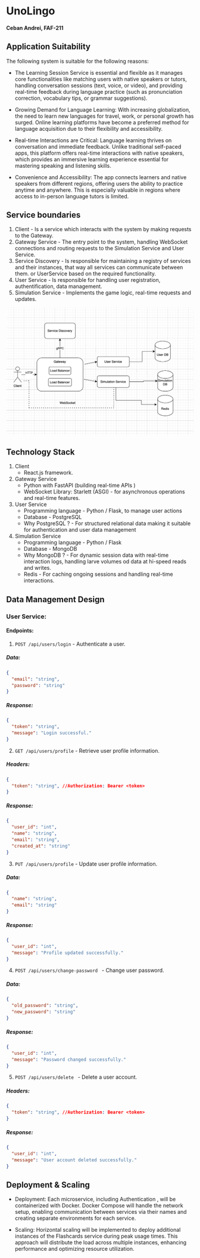 # UnoLingo

#### Ceban Andrei, FAF-211

## Application Suitability
The following system is suitable for the following reasons:

* The Learning Session Service is essential and flexible as it manages core functionalities like matching users with native speakers or tutors, handling conversation sessions (text, voice, or video), and providing real-time feedback during language practice (such as pronunciation correction, vocabulary tips, or grammar suggestions).

* Growing Demand for Language Learning: With increasing globalization, the need to learn new languages for travel, work, or personal growth has surged. Online learning platforms have become a preferred method for language acquisition due to their flexibility and accessibility.

* Real-time Interactions are Critical: Language learning thrives on conversation and immediate feedback. Unlike traditional self-paced apps, this platform offers real-time interactions with native speakers, which provides an immersive learning experience essential for mastering speaking and listening skills.

* Convenience and Accessibility: The app connects learners and native speakers from different regions, offering users the ability to practice anytime and anywhere. This is especially valuable in regions where access to in-person language tutors is limited.

## Service boundaries

1. Client - Is a service which interacts with the system by making requests to the Gateway.
2. Gateway Service - The entry point to the system, handling WebSocket connections and routing requests to the Simulation Service and User Service.
3. Service Discovery - Is responsible for maintaining a registry of services and their instances, that way all services can communicate between them.
   or UserService based on the required functionality.
4. User Service - Is responsible for handling user registration, authentification, data management.
5. Simulation Service - Implements the game logic, real-time requests and updates.

![image](assets/sv_bnd.png)

## Technology Stack

1. Client
    * React.js framework.
2. Gateway Service
    * Python with FastAPI (building real-time APIs )
    * WebSocket Library: Starlett (ASGI) - for asynchronous operations and real-time features.
3. User Service
    * Programming language - Python / Flask, to manage user actions
    * Database - PostgreSQL
    * Why PostgreSQL ? - For structured relational data making it suitable for authentication and user data management
4. Simulation Service
    * Programming language - Python / Flask
    * Database - MongoDB
    * Why MongoDB ? - For dynamic session data with real-time interaction logs, handling larve volumes od data at hi-speed reads and writes.
    * Redis - For caching ongoing sessions and handling real-time interactions.


## Data Management Design
### User Service:
#### Endpoints:

1. ```POST /api/users/login``` - Authenticate a user.

##### Data:
```json
{
  "email": "string",
  "password": "string"
}
```
##### Response:
```json
{
  "token": "string",
  "message": "Login successful."
}
```

2. ```GET /api/users/profile``` - Retrieve user profile information.

##### Headers:
```json
{
  "token": "string", //Authorization: Bearer <token>
}
```
##### Response:
```json
{
  "user_id": "int",
  "name": "string",
  "email": "string",
  "created_at": "string"
}
```

3. ```PUT /api/users/profile``` -  Update user profile information.

##### Data:
```json
{
  "name": "string",
  "email": "string"
}
```
##### Response:
```json
{
  "user_id": "int",
  "message": "Profile updated successfully."
}
```

4. ```POST /api/users/change-password ``` - Change user password.

##### Data:
```json
{
  "old_password": "string",
  "new_password": "string"
}
```
##### Response:
```json
{
  "user_id": "int",
  "message": "Password changed successfully."
}
```

5. ```POST /api/users/delete ``` - Delete a user account.

##### Headers:
```json
{
  "token": "string", //Authorization: Bearer <token>
}
```
##### Response:
```json
{
  "user_id": "int",
  "message": "User account deleted successfully."
}
```



## Deployment & Scaling

* Deployment: Each microservice, including Authentication , will be containerized with Docker. Docker Compose will handle the network setup, enabling communication between services via their names and creating separate environments for each service.

* Scaling: Horizontal scaling will be implemented to deploy additional instances of the Flashcards service during peak usage times. This approach will distribute the load across multiple instances, enhancing performance and optimizing resource utilization.